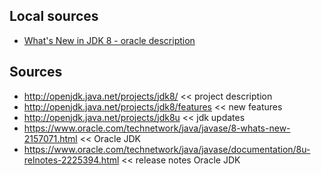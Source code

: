 ## Local sources
+ [What's New in JDK 8 - oracle description](https://github.com/tomascejka/study/blob/master/jdk8/what-is-new.md)

## Sources
+ http://openjdk.java.net/projects/jdk8/ << project description
+ http://openjdk.java.net/projects/jdk8/features << new features
+ http://openjdk.java.net/projects/jdk8u << jdk updates
+ https://www.oracle.com/technetwork/java/javase/8-whats-new-2157071.html << Oracle JDK
+ https://www.oracle.com/technetwork/java/javase/documentation/8u-relnotes-2225394.html << release notes Oracle JDK
